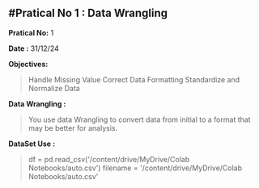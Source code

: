 #Pratical No 1 : Data Wrangling 
--------------------------------

**Pratical No:** 1 

**Date :** 31/12/24


**Objectives:**
> Handle Missing Value
> Correct Data Formatting
> Standardize and Normalize Data

**Data Wrangling :**
> You use data Wrangling to convert data from initial to a format that may be better for analysis.


**DataSet Use :**
> df = pd.read_csv('/content/drive/MyDrive/Colab Notebooks/auto.csv')
filename = '/content/drive/MyDrive/Colab Notebooks/auto.csv'
